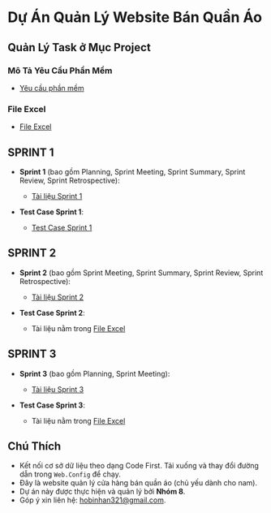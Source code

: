 # Dự Án Quản Lý Website Bán Quần Áo

## Quản Lý Task ở Mục Project

### Mô Tả Yêu Cầu Phần Mềm
- [Yêu cầu phần mềm](https://docs.google.com/document/d/14T5wWFPC1_lfGNGU8dA1Dc5dZjJlUmwuy3W58yTvnv8/edit)

### File Excel
- [File Excel](https://docs.google.com/spreadsheets/d/1BGIdH3tj-o7pkSD1xryXE_yEtTTwpfv9/edit?gid=1665634256#gid=1665634256)

## SPRINT 1
- **Sprint 1** (bao gồm Planning, Sprint Meeting, Sprint Summary, Sprint Review, Sprint Retrospective):
  - [Tài liệu Sprint 1](https://docs.google.com/document/d/1h4sBaM9oBDek1ZWzXkW4IN0tJC1OeKHI/edit)
  
- **Test Case Sprint 1**:
  - [Test Case Sprint 1](https://docs.google.com/document/d/15Co-QQ0wnBvgjFQph8LOrY7GYk0PjPi6/edit)

## SPRINT 2
- **Sprint 2** (bao gồm Sprint Meeting, Sprint Summary, Sprint Review, Sprint Retrospective):
  - [Tài liệu Sprint 2](https://docs.google.com/document/d/1V4r1V-OteAcokm3H-WSS__vb0FJw22jGWvnYZ4RoQ0w/edit?tab=t.0)
  
- **Test Case Sprint 2**:
  - Tài liệu nằm trong [File Excel](https://docs.google.com/spreadsheets/d/1BGIdH3tj-o7pkSD1xryXE_yEtTTwpfv9/edit?gid=1562701367#gid=1562701367)

## SPRINT 3
- **Sprint 3** (bao gồm Planning, Sprint Meeting):
  - [Tài liệu Sprint 3](https://docs.google.com/document/d/1Lnjvak-_KbS-JGXqhEHK1Xhz9hyYV28mD6K6I7n194M/edit?tab=t.0)
  
- **Test Case Sprint 3**:
  - Tài liệu nằm trong [File Excel](https://docs.google.com/spreadsheets/d/1BGIdH3tj-o7pkSD1xryXE_yEtTTwpfv9/edit?gid=1562701367#gid=1562701367)

## Chú Thích
- Kết nối cơ sở dữ liệu theo dạng Code First. Tải xuống và thay đổi đường dẫn trong `Web.Config` để chạy.
- Đây là website quản lý cửa hàng bán quần áo (chủ yếu dành cho nam).
- Dự án này được thực hiện và quản lý bởi **Nhóm 8**.
- Góp ý xin liên hệ: [hobinhan321@gmail.com](mailto:hobinhan321@gmail.com).

